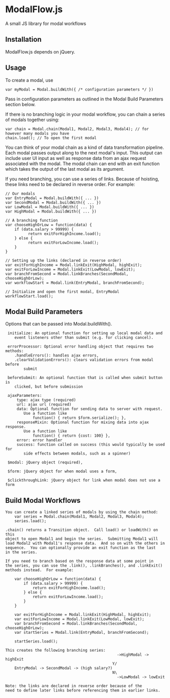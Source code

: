 # ModalFlow.js
A small JS library for modal workflows

## Installation

ModalFlow.js depends on jQuery.

## Usage

To create a modal, use 

```
var myModal = Modal.buildWith({ /* configuration parameters */ })
```

Pass in configuration parameters as outlined in the Modal Build Parameters section below.

If there is no branching logic in your modal workflow, you can chain a series of modals together using:

```
var chain = Modal.chain(Modal1, Modal2, Modal3, Modal4); // for however many modals you have
chain.load(); // To open the first modal
```

You can think of your modal chain as a kind of data transformation pipeline. Each modal passes output along to the next
modal's input. This output can include user UI input as well as response data from an ajax request associated with the 
modal. The modal chain can end with an exit function which takes the output of the last modal as its argument.

If you need branching, you can use a series of links. Because of hoisting, these links need to be declared in reverse order.
For example:

```
// Our modals 
var EntryModal = Modal.buildWith({ ... })
var SecondModal = Modal.buildWith({ ... })
var LowModal = Modal.buildWith({ ... })
var HighModal = Modal.buildWith({ ... })

// A branching function 
var chooseHighOrLow = function(data) {
    if (data.salary > 99999) {
          return exitForHighIncome.load();
    } else {
          return exitForLowIncome.load();
    }
}

// Setting up the links (declared in reverse order)
var exitForHighIncome = Modal.linkExit(HighModal, highExit);
var exitForLowIncome = Modal.linkExit(LowModal, lowExit);
var branchFromSecond = Modal.linkBranches(SecondModal, chooseHighOrLow);
var workflowStart = Modal.link(EntryModal, branchFromSecond);

// Initialize and open the first modal, EntryModal
workflowStart.load(); 
```


## Modal Build Parameters

Options that can be passed into Modal.buildWith().

     initialize: An optional function for setting up local modal data and
        event listeners other than submit (e.g. for clicking cancel).

     errorProcessor: Optional error handling object that requires two methods:
        .handleErrors(): handles ajax errors,
        .clearValidationErrors(): clears validation errors from modal before
            submit

     beforeSubmit: An optional function that is called when submit button is
        clicked, but before submission

     ajaxParameters:
         type: ajax type (required)
         url: ajax url (required)
         data: Optional function for sending data to server with request.
            Use a function like
                function() { return $form.serialize(); },
         responseMixin: Optional function for mixing data into ajax response.
            Use a function like
                function() { return {cost: 100} },
         error: error handler
         success: function called on success (this would typically be used for
            side effects between modals, such as a spinner)

     $modal: jQuery object (required),

     $form: jQuery object for when modal uses a form,

     $clickthroughLink: jQuery object for link when modal does not use a form

## Build Modal Workflows

    You can create a linked series of modals by using the chain method:
        var series = Modal.chain(Modal1, Modal2, Modal3, Modal4);
        series.load();

    .chain() returns a Transition object.  Call load() or loadWith() on this
    object to open Modal1 and begin the series.  Submitting Modal1 will
    load Modal2 with Modal1's response data.  And so on with the others in
    sequence.  You can optionally provide an exit function as the last
    in the series.

    If you need to branch based on the response data at some point in
    the series, you can use the .link(), .linkBranches(), and .linkExit()
    methods instead.  For example:

        var chooseHighOrLow = function(data) {
            if (data.salary > 99999) {
                return exitForHighIncome.load();
            } else {
                return exitForLowIncome.load();
            }
        }
        
        var exitForHighIncome = Modal.linkExit(HighModal, highExit);
        var exitForLowIncome = Modal.linkExit(LowModal, lowExit);
        var branchFromSecond = Modal.linkBranches(SecondModal, chooseHighOrLow);
        var startSeries = Modal.link(EntryModal, branchFromSecond);

        startSeries.load();

    This creates the following branching series:
                                                     ->HighModal -> highExit
                                                   Y/
        EntryModal -> SecondModal -> (high salary?)
                                                   N\
                                                     ->LowModal -> lowExit

    Note: the links are declared in reverse order because of the
    need to define later links before referencing them in earlier links.
